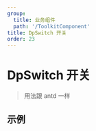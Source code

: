 ```yaml
---
group:
  title: 业务组件
  path: '/ToolkitComponent'
title: DpSwitch 开关
order: 23
---
```


# DpSwitch 开关

> 用法跟 antd 一样

## 示例

<code src="./demo.tsx"></code>
